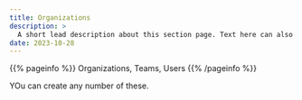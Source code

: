 ```yaml
---
title: Organizations
description: >
  A short lead description about this section page. Text here can also be **bold** or _italic_ and can even be split over multiple paragraphs.
date: 2023-10-28
---
```


{{% pageinfo %}}
Organizations, Teams, Users
{{% /pageinfo %}}

YOu can create any number of these.